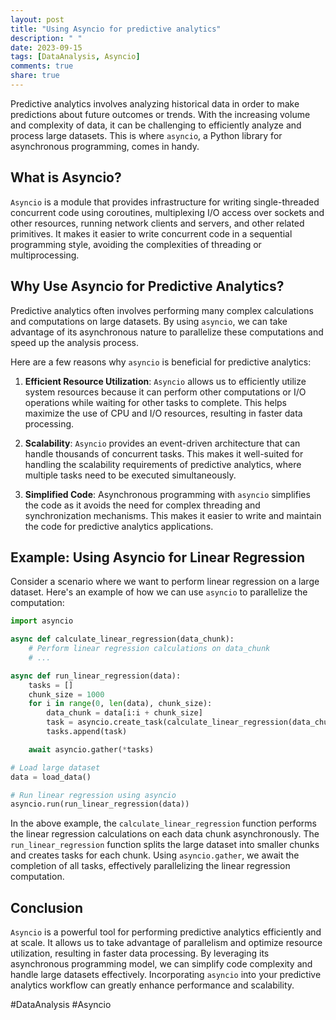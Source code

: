 ```yaml
---
layout: post
title: "Using Asyncio for predictive analytics"
description: " "
date: 2023-09-15
tags: [DataAnalysis, Asyncio]
comments: true
share: true
---
```


Predictive analytics involves analyzing historical data in order to make predictions about future outcomes or trends. With the increasing volume and complexity of data, it can be challenging to efficiently analyze and process large datasets. This is where `asyncio`, a Python library for asynchronous programming, comes in handy.

## What is Asyncio?

`Asyncio` is a module that provides infrastructure for writing single-threaded concurrent code using coroutines, multiplexing I/O access over sockets and other resources, running network clients and servers, and other related primitives. It makes it easier to write concurrent code in a sequential programming style, avoiding the complexities of threading or multiprocessing.

## Why Use Asyncio for Predictive Analytics?

Predictive analytics often involves performing many complex calculations and computations on large datasets. By using `asyncio`, we can take advantage of its asynchronous nature to parallelize these computations and speed up the analysis process.

Here are a few reasons why `asyncio` is beneficial for predictive analytics:

1. **Efficient Resource Utilization**: `Asyncio` allows us to efficiently utilize system resources because it can perform other computations or I/O operations while waiting for other tasks to complete. This helps maximize the use of CPU and I/O resources, resulting in faster data processing.

2. **Scalability**: `Asyncio` provides an event-driven architecture that can handle thousands of concurrent tasks. This makes it well-suited for handling the scalability requirements of predictive analytics, where multiple tasks need to be executed simultaneously.

3. **Simplified Code**: Asynchronous programming with `asyncio` simplifies the code as it avoids the need for complex threading and synchronization mechanisms. This makes it easier to write and maintain the code for predictive analytics applications.

## Example: Using Asyncio for Linear Regression

Consider a scenario where we want to perform linear regression on a large dataset. Here's an example of how we can use `asyncio` to parallelize the computation:

```python
import asyncio

async def calculate_linear_regression(data_chunk):
    # Perform linear regression calculations on data_chunk
    # ...

async def run_linear_regression(data):
    tasks = []
    chunk_size = 1000
    for i in range(0, len(data), chunk_size):
        data_chunk = data[i:i + chunk_size]
        task = asyncio.create_task(calculate_linear_regression(data_chunk))
        tasks.append(task)

    await asyncio.gather(*tasks)

# Load large dataset
data = load_data()

# Run linear regression using asyncio
asyncio.run(run_linear_regression(data))
```

In the above example, the `calculate_linear_regression` function performs the linear regression calculations on each data chunk asynchronously. The `run_linear_regression` function splits the large dataset into smaller chunks and creates tasks for each chunk. Using `asyncio.gather`, we await the completion of all tasks, effectively parallelizing the linear regression computation.

## Conclusion

`Asyncio` is a powerful tool for performing predictive analytics efficiently and at scale. It allows us to take advantage of parallelism and optimize resource utilization, resulting in faster data processing. By leveraging its asynchronous programming model, we can simplify code complexity and handle large datasets effectively. Incorporating `asyncio` into your predictive analytics workflow can greatly enhance performance and scalability.

#DataAnalysis #Asyncio